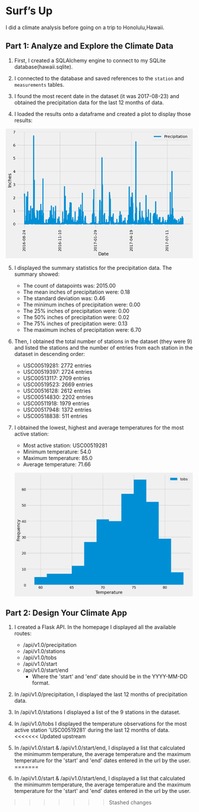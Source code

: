 # Surf’s Up
I did a climate analysis before going on a trip to Honolulu,Hawaii.

## Part 1: Analyze and Explore the Climate Data
1. First, I created a SQLAlchemy engine to connect to my SQLite database(hawaii.sqlite).

2. I connected to the database and saved references to the `station` and `measurements` tables.

3. I found the most recent date in the dataset (it was 2017-08-23) and obtained the precipitation data for the last 12 months of data.

4. I loaded the results onto a dataframe and created a plot to display those results:

![alt text](https://github.com/glongo001/sqlalchemy-challenge/blob/main/SurfsUp/Images/precipitation_analysis.png)

5. I displayed the summary statistics for the precipitation data. The summary showed:
    - The count of datapoints was: 2015.00
    - The mean inches of precipitation were: 0.18
    - The standard deviation was: 0.46
    - The minimum inches of precipitation were: 0.00
    - The 25% inches of precipitation were: 0.00
    - The 50% inches of precipitation were: 0.02
    - The 75% inches of precipitation were: 0.13
    - The maximum inches of precipitation were: 6.70

6. Then, I obtained the total number of stations in the dataset (they were 9) and listed the stations and the number of entries from each station in the dataset in descending order:
    - USC00519281: 2772 entries
    - USC00519397: 2724 entries
    - USC00513117: 2709 entries
    - USC00519523: 2669 entries
    - USC00516128: 2612 entries
    - USC00514830: 2202 entries
    - USC00511918: 1979 entries
    - USC00517948: 1372 entries
    - USC00518838: 511 entries
    
7. I obtained the lowest, highest and average temperatures for the most active station:
    - Most active station: USC00519281 
    - Minimum temperature: 54.0 
    - Maximum temperature: 85.0 
    - Average temperature: 71.66

    ![alt text](https://github.com/glongo001/sqlalchemy-challenge/blob/main/SurfsUp/Images/station_analysis.png)

## Part 2: Design Your Climate App
1. I created a Flask API. In the homepage I displayed all the available routes:
    - /api/v1.0/precipitation
    - /api/v1.0/stations
    - /api/v1.0/tobs
    - /api/v1.0/start
    - /api/v1.0/start/end
        - Where the 'start' and 'end' date should be in the YYYY-MM-DD format.

2. In /api/v1.0/precipitation, I displayed the last 12 months of precipitation data.

3. In /api/v1.0/stations I displayed a list of the 9 stations in the dataset.

4. In /api/v1.0/tobs I displayed the temperature observations for the most active station 'USC00519281' during the last 12 months of data.
<<<<<<< Updated upstream
5. In /api/v1.0/start & /api/v1.0/start/end, I displayed a list that calculated the minimumm temperature, the average temperature and the maximum temperature for the 'start' and 'end' dates entered in the url by the user.
=======

5. In /api/v1.0/start & /api/v1.0/start/end, I displayed a list that calculated the minimumm temperature, the average temperature and the maximum temperature for the 'start' and 'end' dates entered in the url by the user.
>>>>>>> Stashed changes
